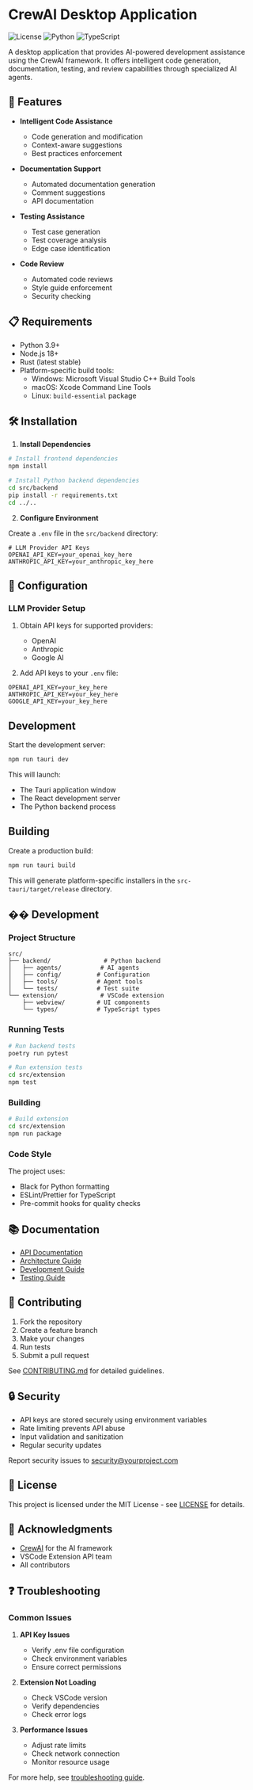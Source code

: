 # CrewAI Desktop Application

![License](https://img.shields.io/badge/license-MIT-blue.svg)
![Python](https://img.shields.io/badge/python-3.9+-blue.svg)
![TypeScript](https://img.shields.io/badge/typescript-4.9+-blue.svg)

A desktop application that provides AI-powered development assistance using the CrewAI framework. It offers intelligent code generation, documentation, testing, and review capabilities through specialized AI agents.

## 🚀 Features

- **Intelligent Code Assistance**
  - Code generation and modification
  - Context-aware suggestions
  - Best practices enforcement

- **Documentation Support**
  - Automated documentation generation
  - Comment suggestions
  - API documentation

- **Testing Assistance**
  - Test case generation
  - Test coverage analysis
  - Edge case identification

- **Code Review**
  - Automated code reviews
  - Style guide enforcement
  - Security checking

## 📋 Requirements

- Python 3.9+
- Node.js 18+
- Rust (latest stable)
- Platform-specific build tools:
  - Windows: Microsoft Visual Studio C++ Build Tools
  - macOS: Xcode Command Line Tools
  - Linux: `build-essential` package

## 🛠️ Installation

1. **Install Dependencies**
```bash
# Install frontend dependencies
npm install

# Install Python backend dependencies
cd src/backend
pip install -r requirements.txt
cd ../..
```

2. **Configure Environment**

Create a `.env` file in the `src/backend` directory:

```env
# LLM Provider API Keys
OPENAI_API_KEY=your_openai_key_here
ANTHROPIC_API_KEY=your_anthropic_key_here
```

## 🔧 Configuration

### LLM Provider Setup

1. Obtain API keys for supported providers:
   - OpenAI
   - Anthropic
   - Google AI

2. Add API keys to your `.env` file:
```env
OPENAI_API_KEY=your_key_here
ANTHROPIC_API_KEY=your_key_here
GOOGLE_API_KEY=your_key_here
```

## Development

Start the development server:

```bash
npm run tauri dev
```

This will launch:
- The Tauri application window
- The React development server
- The Python backend process

## Building

Create a production build:

```bash
npm run tauri build
```

This will generate platform-specific installers in the `src-tauri/target/release` directory.

## �� Development

### Project Structure
```
src/
├── backend/               # Python backend
│   ├── agents/           # AI agents
│   ├── config/          # Configuration
│   ├── tools/           # Agent tools
│   └── tests/           # Test suite
└── extension/            # VSCode extension
    ├── webview/         # UI components
    └── types/           # TypeScript types
```

### Running Tests

```bash
# Run backend tests
poetry run pytest

# Run extension tests
cd src/extension
npm test
```

### Building

```bash
# Build extension
cd src/extension
npm run package
```

### Code Style

The project uses:
- Black for Python formatting
- ESLint/Prettier for TypeScript
- Pre-commit hooks for quality checks

## 📚 Documentation

- [API Documentation](docs/api/index.html)
- [Architecture Guide](Architecture.md)
- [Development Guide](DeveloperGuide.MD)
- [Testing Guide](TestingGuide.md)

## 🤝 Contributing

1. Fork the repository
2. Create a feature branch
3. Make your changes
4. Run tests
5. Submit a pull request

See [CONTRIBUTING.md](CONTRIBUTING.md) for detailed guidelines.

## 🔒 Security

- API keys are stored securely using environment variables
- Rate limiting prevents API abuse
- Input validation and sanitization
- Regular security updates

Report security issues to security@yourproject.com

## 📄 License

This project is licensed under the MIT License - see [LICENSE](LICENSE) for details.

## 🙏 Acknowledgments

- [CrewAI](https://www.crewai.com/) for the AI framework
- VSCode Extension API team
- All contributors

## ❓ Troubleshooting

### Common Issues

1. **API Key Issues**
   - Verify .env file configuration
   - Check environment variables
   - Ensure correct permissions

2. **Extension Not Loading**
   - Check VSCode version
   - Verify dependencies
   - Check error logs

3. **Performance Issues**
   - Adjust rate limits
   - Check network connection
   - Monitor resource usage

For more help, see [troubleshooting guide](docs/troubleshooting.md).
